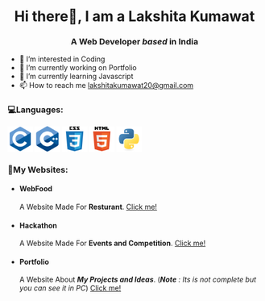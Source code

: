 <h1 align="center"> Hi there🤗, I am a <strong>Lakshita Kumawat</strong></h1>
<h3 align="center">A Web Developer <em>based</em> in India</h3>   

- 👀 I’m interested in Coding
- 🔭 I’m currently working on Portfolio
- 🌱 I’m currently learning Javascript
- 📫 How to reach me lakshitakumawat20@gmail.com

### 💻Languages:

<a href="https://www.cprogramming.com/" target="_blank" rel="noreferrer"> <img src="https://raw.githubusercontent.com/devicons/devicon/master/icons/c/c-original.svg" alt="c" width="50" height="50"/></a> 
<a href="https://www.w3schools.com/cpp/" target="_blank" rel="noreferrer"> <img src="https://raw.githubusercontent.com/devicons/devicon/master/icons/cplusplus/cplusplus-original.svg" alt="cplusplus" width="50" height="50"/></a> 
<a href="https://www.w3schools.com/css/" target="_blank" rel="noreferrer"> <img src="https://raw.githubusercontent.com/devicons/devicon/master/icons/css3/css3-original-wordmark.svg" alt="css3" width="50" height="50"/></a> 
<a href="https://www.w3.org/html/" target="_blank" rel="noreferrer"> <img src="https://raw.githubusercontent.com/devicons/devicon/master/icons/html5/html5-original-wordmark.svg" alt="html5" width="50" height="50"/></a> 
<a href="https://www.python.org" target="_blank" rel="noreferrer"> <img src="https://raw.githubusercontent.com/devicons/devicon/master/icons/python/python-original.svg" alt="python" width="50" height="50"/> </a>

### 🔮My Websites:

- #### WebFood   
  A Website Made For <b>Resturant</b>.
  <a href="https://lakshita-kumawat.github.io/Website/">Click me!</a>
- #### Hackathon
  A Website Made For <b>Events and Competition</b>.
  <a href="https://lakshita-kumawat.github.io/Hackathon-website/">Click me!</a>
- #### Portfolio
  A Website About <em><b>My Projects and Ideas</b></em>.
  (<em><b>Note</b></em><i> : Its is not complete but you can see it in PC</i>)
  <a href="https://lakshita-kumawat.github.io/My-Portfolio/">Click me!</a>

<!---
Lakshita-Kumawat/Lakshita-Kumawat is a ✨ special ✨ repository because its `README.md` (this file) appears on your GitHub profile.
You can click the Preview link to take a look at your changes.
--->
